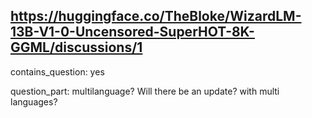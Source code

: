 ## https://huggingface.co/TheBloke/WizardLM-13B-V1-0-Uncensored-SuperHOT-8K-GGML/discussions/1

contains_question: yes

question_part: multilanguage? Will there be an update? with multi languages?